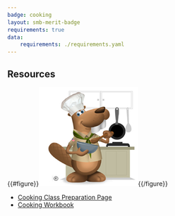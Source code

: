 ```yaml
---
badge: cooking
layout: smb-merit-badge
requirements: true
data:
    requirements: ./requirements.yaml
---
```


## Resources

{{#figure}}<img src="cooking-bucky.jpg" class="W(100%)" />{{/figure}}
* [Cooking Class Preparation Page](cooking-cpp.pdf)
* [Cooking Workbook](cooking-workbook.pdf)
